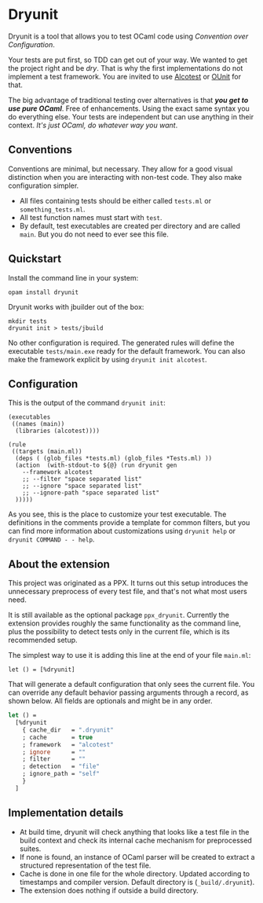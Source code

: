 # Dryunit

Dryunit is a tool that allows you to test OCaml code using *Convention over Configuration*.

Your tests are put first, so TDD can get out of your way. We wanted to get the project right and be *dry*. That is why the first implementations do not implement a test framework. You are invited to use [Alcotest][] or [OUnit][] for that.

The big advantage of traditional testing over alternatives is that ***you get to use pure OCaml***. Free of enhancements. Using the exact same syntax you do everything else. Your tests are independent but can use anything in their context. *It's just OCaml, do whatever way you want*.


## Conventions

Conventions are minimal, but necessary. They allow for a good visual distinction when you are interacting with non-test code. They also make configuration simpler.

- All files containing tests should be either called `tests.ml` or `something_tests.ml`.
- All test function names must start with `test`.
- By default, test executables are created per directory and are called `main`. But you do not need to ever see this file.

## Quickstart

Install the command line in your system:

```
opam install dryunit
```

Dryunit works with jbuilder out of the box:

```
mkdir tests
dryunit init > tests/jbuild
```

No other configuration is required. The generated rules will define the executable `tests/main.exe` ready for the default framework. You can also make the framework explicit by using `dryunit init alcotest`.

## Configuration

This is the output of the command `dryunit init`:

```
(executables
 ((names (main))
  (libraries (alcotest))))

(rule
 ((targets (main.ml))
  (deps ( (glob_files *tests.ml) (glob_files *Tests.ml) ))
  (action  (with-stdout-to ${@} (run dryunit gen
    --framework alcotest
    ;; --filter "space separated list"
    ;; --ignore "space separated list"
    ;; --ignore-path "space separated list"
  )))))
```

As you see, this is the place to customize your test executable. The definitions in the comments provide a template for common filters, but you can find more information about customizations using `dryunit help` or `dryunit COMMAND - - help`.


## About the extension

This project was originated as a PPX. It turns out this setup introduces the unnecessary preprocess of every test file, and that's not what most users need.

It is still available as the optional package `ppx_dryunit`. Currently the extension provides roughly the same functionality as the command line, plus the possibility to detect tests only in the current file, which is its recommended setup.

The simplest way to use it is adding this line at the end of your file `main.ml`:

```
let () = [%dryunit]
```

That will generate a default configuration that only sees the current file. You can override any default behavior passing arguments through a record, as shown below. All fields are optionals and might be in any order.

```ocaml
let () =
  [%dryunit
    { cache_dir   = ".dryunit"
    ; cache       = true
    ; framework   = "alcotest"
    ; ignore      = ""
    ; filter      = ""
    ; detection   = "file"
    ; ignore_path = "self"
    }
  ]
```



## Implementation details

- At build time, dryunit will check anything that looks like a test file in the build context and check its internal cache mechanism for preprocessed suites.
- If none is found, an instance of OCaml parser will be created to extract a structured representation of the test file.
- Cache is done in one file for the whole directory. Updated according to timestamps and compiler version. Default directory is (`_build/.dryunit`).
- The extension does nothing if outside a build directory.



[alcotest]: https://github.com/mirage/alcotest
[ounit]: http://ounit.forge.ocamlcore.org/documentation.html
